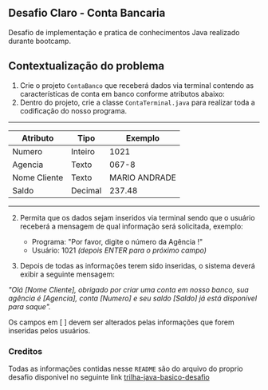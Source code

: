 ## Desafio Claro - Conta Bancaria

Desafio de implementação e pratica de conhecimentos Java realizado durante bootcamp.

## Contextualização do problema

1. Crie o projeto `ContaBanco` que receberá dados via terminal contendo as características de conta em banco conforme atributos abaixo:
2. Dentro do projeto, crie a classe `ContaTerminal.java` para realizar toda a codificação do nosso programa.
---


| Atributo  | Tipo     | Exemplo   
| --------- | ---------| ------- 
| Numero    | Inteiro  | 1021 
| Agencia   | Texto    | 067-8
| Nome Cliente | Texto    | MARIO ANDRADE
| Saldo | Decimal |237.48

---
2. Permita que os dados sejam inseridos via terminal sendo que o usuário receberá a mensagem de qual informação será solicitada, exemplo:

    * Programa: "Por favor, digite o número da Agência !"
    * Usuário: 1021 *(depois ENTER para o próximo campo)*  

3. Depois de todas as informações terem sido inseridas, o sistema deverá exibir a seguinte mensagem:

*"Olá [Nome Cliente], obrigado por criar uma conta em nosso banco, sua agência é [Agencia], conta [Numero] e seu saldo [Saldo] já está disponível para saque".*

Os campos em [ ] devem ser alterados pelas informações que forem inseridas pelos usuários.

### Creditos

Todas as informações contidas nesse `README` são do arquivo do proprio desafio disponivel no seguinte link [trilha-java-basico-desafio](https://github.com/digitalinnovationone/trilha-java-basico/blob/main/desafios/sintaxe/README.md)
